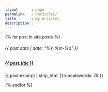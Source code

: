 ```yaml
---
layout      : page
permalink   : /articles/
title       : My Articles
description :
---
```


{% for post in site.posts %}
<div class="card mb-3">
  <div class="card-body">
    <h6 class="card-subtitle text-muted my-1 small">{{ post.date | date: "%Y-%m-%d" }}</h6>
    <h5 class="card-title"><a href="{{ post.url | prepend: site.baseurl }}" class="card-link">{{ post.title }}</a></h5>
    <p class="card-text my-0">{{ post.excerpt | strip_html | truncatewords: 75 }}</p>
  </div>
</div>
{% endfor %}
